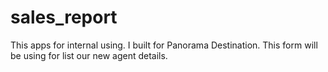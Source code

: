 # sales_report
This apps for internal using. I built for Panorama Destination. This form will be using for list our new agent details.
